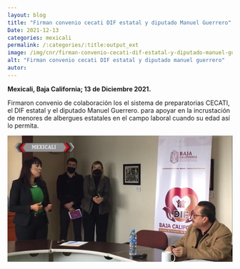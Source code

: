 ```yaml
---
layout: blog
title: "Firman convenio cecati DIF estatal y diputado Manuel Guerrero"
Date: 2021-12-13
categories: mexicali
permalink: /:categories/:title:output_ext
image: /img/cnr/firman-convenio-cecati-dif-estatal-y-diputado-manuel-guerrero.png
alt: "Firman convenio cecati DIF estatal y diputado manuel guerrero"
autor:
---
```


**Mexicali, Baja California; 13 de Diciembre 2021.** 

Firmaron convenio de colaboración los el sistema de preparatorias CECATI, el DIF estatal y el diputado Manuel Guerrero.
para apoyar en la incrustación de menores de albergues estatales en el campo laboral cuando su edad así lo permita.

<div id="carouselExampleSlidesOnly" class="carousel slide" data-ride="carousel">
  <div class="carousel-inner">
    <div class="carousel-item active">
       <img class="d-block w-100" src="/img/cnr/firman-convenio-cecati-dif-estatal-y-diputado-manuel-guerrero.png" loading="lazy"  alt="Firman convenio cecati DIF estatal y diputado manuel guerrero">
    </div>
  </div>
</div>
